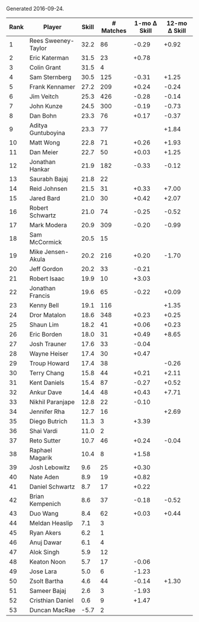 Generated 2016-09-24.

| Rank | Player              | Skill | # Matches | 1-mo Δ Skill | 12-mo Δ Skill |
|------|---------------------|-------|-----------|--------------|---------------|
|    1 | Rees Sweeney-Taylor |  32.2 |        86 |        -0.29 |         +0.92 |
|    2 | Eric Katerman       |  31.5 |        23 |        +0.78 |               |
|    3 | Colin Grant         |  31.5 |         4 |              |               |
|    4 | Sam Sternberg       |  30.5 |       125 |        -0.31 |         +1.25 |
|    5 | Frank Kennamer      |  27.2 |       209 |        +0.24 |         -0.24 |
|    6 | Jim Veitch          |  25.3 |       426 |        -0.28 |         -0.14 |
|    7 | John Kunze          |  24.5 |       300 |        -0.19 |         -0.73 |
|    8 | Dan Bohn            |  23.3 |        76 |        +0.17 |         -0.37 |
|    9 | Aditya Guntuboyina  |  23.3 |        77 |              |         +1.84 |
|   10 | Matt Wong           |  22.8 |        71 |        +0.26 |         +1.93 |
|   11 | Dan Meier           |  22.7 |        50 |        +0.03 |         +1.25 |
|   12 | Jonathan Hankar     |  21.9 |       182 |        -0.33 |         -0.12 |
|   13 | Saurabh Bajaj       |  21.8 |        22 |              |               |
|   14 | Reid Johnsen        |  21.5 |        31 |        +0.33 |         +7.00 |
|   15 | Jared Bard          |  21.0 |        30 |        +0.42 |         +2.07 |
|   16 | Robert Schwartz     |  21.0 |        74 |        -0.25 |         -0.52 |
|   17 | Mark Modera         |  20.9 |       309 |        -0.20 |         -0.99 |
|   18 | Sam McCormick       |  20.5 |        15 |              |               |
|   19 | Mike Jensen-Akula   |  20.2 |       216 |        +0.20 |         -1.70 |
|   20 | Jeff Gordon         |  20.2 |        33 |        -0.21 |               |
|   21 | Robert Isaac        |  19.9 |        10 |        +3.03 |               |
|   22 | Jonathan Francis    |  19.6 |        65 |        -0.22 |         +0.09 |
|   23 | Kenny Bell          |  19.1 |       116 |              |         +1.35 |
|   24 | Dror Matalon        |  18.6 |       348 |        +0.23 |         +0.25 |
|   25 | Shaun Lim           |  18.2 |        41 |        +0.06 |         +0.23 |
|   26 | Eric Borden         |  18.0 |        31 |        +0.49 |         +8.65 |
|   27 | Josh Trauner        |  17.6 |        33 |        -0.04 |               |
|   28 | Wayne Heiser        |  17.4 |        30 |        +0.47 |               |
|   29 | Troup Howard        |  17.4 |        38 |              |         -0.26 |
|   30 | Terry Chang         |  15.8 |        44 |        +0.21 |         +2.11 |
|   31 | Kent Daniels        |  15.4 |        87 |        -0.27 |         +0.52 |
|   32 | Ankur Dave          |  14.4 |        48 |        +0.43 |         +7.71 |
|   33 | Nikhil Paranjape    |  12.8 |        22 |        -0.10 |               |
|   34 | Jennifer Rha        |  12.7 |        16 |              |         +2.69 |
|   35 | Diego Butrich       |  11.3 |         3 |        +3.39 |               |
|   36 | Shai Vardi          |  11.0 |         2 |              |               |
|   37 | Reto Sutter         |  10.7 |        46 |        +0.24 |         -0.04 |
|   38 | Raphael Magarik     |  10.4 |         8 |        +1.58 |               |
|   39 | Josh Lebowitz       |   9.6 |        25 |        +0.30 |               |
|   40 | Nate Aden           |   8.9 |        19 |        +0.82 |               |
|   41 | Daniel Schwartz     |   8.7 |        17 |        +0.22 |               |
|   42 | Brian Kempenich     |   8.6 |        37 |        -0.18 |         -0.52 |
|   43 | Duo Wang            |   8.4 |        62 |        +0.03 |         +0.44 |
|   44 | Meldan Heaslip      |   7.1 |         3 |              |               |
|   45 | Ryan Akers          |   6.2 |         1 |              |               |
|   46 | Anuj Dawar          |   6.1 |         4 |              |               |
|   47 | Alok Singh          |   5.9 |        12 |              |               |
|   48 | Keaton Noon         |   5.7 |        17 |        -0.06 |               |
|   49 | Jose Lara           |   5.0 |         6 |        -1.23 |               |
|   50 | Zsolt Bartha        |   4.6 |        44 |        -0.14 |         +1.30 |
|   51 | Sameer Bajaj        |   2.6 |         3 |        -1.93 |               |
|   52 | Cristhian Daniel    |   0.6 |         9 |        +1.47 |               |
|   53 | Duncan MacRae       |  -5.7 |         2 |              |               |